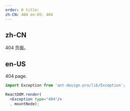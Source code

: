 ```yaml
---
order: 0 title:
zh-CN: 404 en-US: 404
---
```


## zh-CN

404 页面。

## en-US

404 page.

````jsx
import Exception from 'ant-design-pro/lib/Exception';

ReactDOM.render(
  <Exception type="404"/>
  , mountNode);
````
